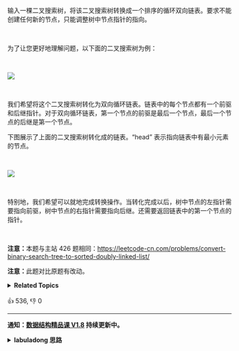 <p>输入一棵二叉搜索树，将该二叉搜索树转换成一个排序的循环双向链表。要求不能创建任何新的节点，只能调整树中节点指针的指向。</p>

<p>&nbsp;</p>

<p>为了让您更好地理解问题，以下面的二叉搜索树为例：</p>

<p>&nbsp;</p>

<p><img src="https://assets.leetcode.com/uploads/2018/10/12/bstdlloriginalbst.png"></p>

<p>&nbsp;</p>

<p>我们希望将这个二叉搜索树转化为双向循环链表。链表中的每个节点都有一个前驱和后继指针。对于双向循环链表，第一个节点的前驱是最后一个节点，最后一个节点的后继是第一个节点。</p>

<p>下图展示了上面的二叉搜索树转化成的链表。&ldquo;head&rdquo; 表示指向链表中有最小元素的节点。</p>

<p>&nbsp;</p>

<p><img src="https://assets.leetcode.com/uploads/2018/10/12/bstdllreturndll.png"></p>

<p>&nbsp;</p>

<p>特别地，我们希望可以就地完成转换操作。当转化完成以后，树中节点的左指针需要指向前驱，树中节点的右指针需要指向后继。还需要返回链表中的第一个节点的指针。</p>

<p>&nbsp;</p>

<p><strong>注意：</strong>本题与主站 426 题相同：<a href="https://leetcode-cn.com/problems/convert-binary-search-tree-to-sorted-doubly-linked-list/">https://leetcode-cn.com/problems/convert-binary-search-tree-to-sorted-doubly-linked-list/</a></p>

<p><strong>注意：</strong>此题对比原题有改动。</p>
<details><summary><strong>Related Topics</strong></summary>栈 | 树 | 深度优先搜索 | 二叉搜索树 | 链表 | 二叉树 | 双向链表</details><br>

<div>👍 536, 👎 0</div>

<div id="labuladong"><hr>

**通知：[数据结构精品课 V1.8](https://aep.h5.xeknow.com/s/1XJHEO) 持续更新中。**

<details><summary><strong>labuladong 思路</strong></summary>

## 基本思路

这道题和 [426. 将二叉搜索树转化为排序的双向链表](/problems/convert-binary-search-tree-to-sorted-doubly-linked-list) 相同。

前文 [手把手刷二叉树总结篇](https://labuladong.github.io/article/fname.html?fname=二叉树总结) 说过二叉树的递归分为「遍历」和「分解问题」两种思维模式，这道题需要用到「分解问题」的思维。

想把整棵 BST 变成环形链表，可以先把左右子树变成环形链表，然后把 `root.val` 接在中间，这样就形成了整棵 BST 的环形链表。

不过合并环形链表的过程中，需要注意空指针的处理，具体见代码。

**标签：[二叉树](https://mp.weixin.qq.com/mp/appmsgalbum?__biz=MzAxODQxMDM0Mw==&action=getalbum&album_id=2121994699837177859)**

## 解法代码

```java
class Solution {
    // 定义：输入一棵 BST，返回该 BST 改造成的环形链表的头结点
    public Node treeToDoublyList(Node root) {
        if (root == null) {
            return null;
        }
        // 先把左右子树都变成环形链表
        Node leftHead = treeToDoublyList(root.left);
        Node rightHead = treeToDoublyList(root.right);
        Node leftTail, rightTail;

        // 根节点接到左右两个环形链表中间
        if (leftHead != null) {
            leftTail = leftHead.left;
            root.left = leftTail;
            leftTail.right = root;
        } else {
            leftTail = leftHead = root;
        }
        if (rightHead != null) {
            rightTail = rightHead.left;
            root.right = rightHead;
            rightHead.left = root;
        } else {
            rightTail = rightHead = root;
        }

        // 两个环形链表头尾相接形成大的环形链表
        leftHead.left = rightTail;
        rightTail.right = leftHead;

        return leftHead;
    }
}
```

**类似题目**：
  - [剑指 Offer 36. 二叉搜索树与双向链表 🟠](/problems/er-cha-sou-suo-shu-yu-shuang-xiang-lian-biao-lcof)

</details>
</div>








